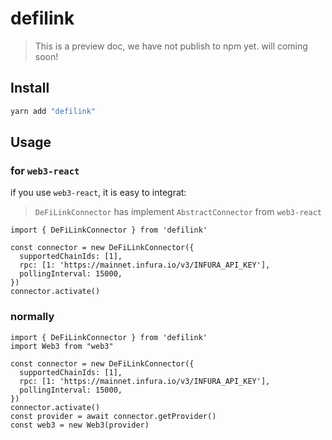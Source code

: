 # defilink

> This is a preview doc, we have not publish to npm yet. will coming soon!

## Install

```bash
yarn add "defilink"
```

## Usage

### for `web3-react`
if you use `web3-react`, it is easy to integrat:

> `DeFiLinkConnector` has implement `AbstractConnector` from `web3-react`

```tsx
import { DeFiLinkConnector } from 'defilink'

const connector = new DeFiLinkConnector({
  supportedChainIds: [1],
  rpc: [1: 'https://mainnet.infura.io/v3/INFURA_API_KEY'],
  pollingInterval: 15000,
})
connector.activate()
```

### normally

```tsx
import { DeFiLinkConnector } from 'defilink'
import Web3 from "web3"

const connector = new DeFiLinkConnector({
  supportedChainIds: [1],
  rpc: [1: 'https://mainnet.infura.io/v3/INFURA_API_KEY'],
  pollingInterval: 15000,
})
connector.activate()
const provider = await connector.getProvider()
const web3 = new Web3(provider)
```
